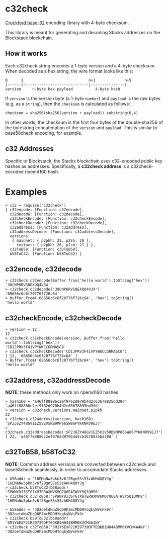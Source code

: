 # c32check

[Crockford base-32](https://en.wikipedia.org/wiki/Base32#Crockford's_Base32) encoding library
with 4-byte checksum.

This library is meant for generating and decoding Stacks addresses on the
Blockstack blockchain.

## How it works

Each c32check string encodes a 1-byte version and a 4-byte checksum. When
decoded as a hex string, the wire format looks like this:

```
0      1                             n+1             n+5
|------|-----------------------------|---------------|
version     n-byte hex payload          4-byte hash
```

If `version` is the version byte (a 1-byte `number`) and `payload` is the raw
bytes (e.g. as a `string`), then the `checksum` is calculated as follows:

```
checksum = sha256(sha256(version + payload)).substring(0,4)
```

In other words, the checksum is the first four bytes of the
double-sha256 of the bytestring concatenation of the `version` and `payload`.
This is similar to base58check encoding, for example.

## c32 Addresses

Specific to Blockstack, the Stacks blockchain uses c32-encoded public key
hashes as addresses. Specifically, a **c32check address** is a c32check-encoded
ripemd160 hash.

# Examples

```
> c32 = require('c32check')
{ c32encode: [Function: c32encode],
  c32decode: [Function: c32decode],
  c32checkEncode: [Function: c32checkEncode],
  c32checkDecode: [Function: c32checkDecode],
  c32address: [Function: c32address],
  c32addressDecode: [Function: c32addressDecode],
  versions:
   { mainnet: { p2pkh: 22, p2sh: 20 },
     testnet: { p2pkh: 26, p2sh: 21 } },
  c32ToB58: [Function: c32ToB58],
  b58ToC32: [Function: b58ToC32] }
```

## c32encode, c32decode

```
> c32check.c32encode(Buffer.from('hello world').toString('hex'))
'38CNP6RVS0EXQQ4V34'
> c32check.c32decode('38CNP6RVS0EXQQ4V34')
'68656c6c6f20776f726c64'
> Buffer.from('68656c6c6f20776f726c64', 'hex').toString()
'hello world'
```

## c32checkEncode, c32checkDecode

```
> version = 12
12
> c32check.c32checkEncode(version, Buffer.from('hello world').toString('hex'))
'CD1JPRV3F41VPYWKCCGRMASC8'
> c32check.c32checkDecode('CD1JPRV3F41VPYWKCCGRMASC8')
[ 12, '68656c6c6f20776f726c64' ]
> Buffer.from('68656c6c6f20776f726c64', 'hex').toString()
'hello world'
```

## c32address, c32addressDecode

**NOTE**: these methods only work on ripemd160 hashes

```
> hash160 = 'a46ff88886c2ef9762d970b4d2c63678835bd39d'
'a46ff88886c2ef9762d970b4d2c63678835bd39d'
> version = c32check.versions.mainnet.p2pkh
22
> c32check.c32address(version, hash160)
'SP2J6ZY48GV1EZ5V2V5RB9MP66SW86PYKKNRV9EJ7'
> c32check.c32addressDecode('SP2J6ZY48GV1EZ5V2V5RB9MP66SW86PYKKNRV9EJ7')
[ 22, 'a46ff88886c2ef9762d970b4d2c63678835bd39d' ]
```

## c32ToB58, b58ToC32

**NOTE**: Common address versions are converted between c32check
and base58check seamlessly, in order to accomodate Stacks addresses.

```
> b58addr = '16EMaNw3pkn3v6f2BgnSSs53zAKH4Q8YJg'
'16EMaNw3pkn3v6f2BgnSSs53zAKH4Q8YJg'
> c32check.b58ToC32(b58addr)
'SPWNYDJ3STG7XH7ERWXMV6MQ7Q6EATWVY5Q1QMP8'
> c32check.c32ToB58('SPWNYDJ3STG7XH7ERWXMV6MQ7Q6EATWVY5Q1QMP8')
'16EMaNw3pkn3v6f2BgnSSs53zAKH4Q8YJg'
```

```
> b58addr = '3D2oetdNuZUqQHPJmcMDDHYoqkyNVsFk9r'
'3D2oetdNuZUqQHPJmcMDDHYoqkyNVsFk9r'
> c32check.b58ToC32(b58addr)
'SM1Y6EXF21RZ9739DFTEQKB1H044BMM0XVCM4A4NY'
> c32check.c32ToB58('SM1Y6EXF21RZ9739DFTEQKB1H044BMM0XVCM4A4NY')
'3D2oetdNuZUqQHPJmcMDDHYoqkyNVsFk9r'
```
